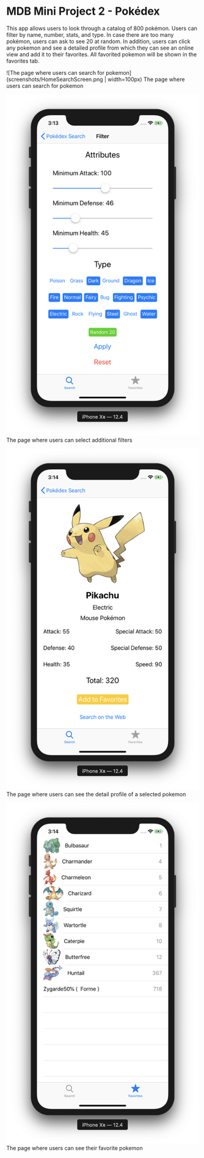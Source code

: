 # MDB Mini Project 2 - Pokédex
This app allows users to look through a catalog of 800 pokémon. Users can filter by name, number, stats, and type. In case there are too many pokémon, users can ask to see 20 at random. In addition, users can click any pokemon and see a detailed profile from which they can see an online view and add it to their favorites. All favorited pokemon will be shown in the favorites tab. 


![The page where users can search for pokemon](screenshots/HomeSearchScreen.png | width=100px)
The page where users can search for pokemon

![The page where users can select additional filters](screenshots/AdditionalFilterScreen.png)
The page where users can select additional filters

![The page where users can see the detail profile of a selected pokemon](screenshots/DetailsScreen.png)
The page where users can see the detail profile of a selected pokemon

![The page where users can see their favorite pokemon](screenshots/FavoritesScreen.png)
The page where users can see their favorite pokemon
